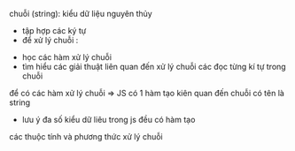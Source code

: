 chuỗi (string): kiểu dữ liệu nguyên  thủy 
- tập hợp các ký tự 
- để xử lý chuỗi : 
+ học các hàm xử lý chuỗi 
+ tìm hiểu các giải thuật liên quan đến xử lý chuỗi 
các đọc từng kí tự trong chuỗi 


để có các hàm xử lý chuỗi => JS có 1 hàm tạo kiên quan đến chuỗi có tên là string 
* lưu ý đa số kiểu dữ liêu trong js đều có hàm tạo 


các thuộc tính và phương thức xử lý chuỗi 
